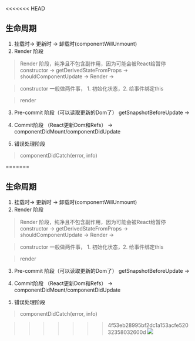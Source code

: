 <<<<<<< HEAD
## 生命周期
1. 挂载时-> 更新时 -> 卸载时(componentWillUnmount)
2. Render 阶段
> Render 阶段，纯净且不包含副作用，因为可能会被React给暂停
constructor -> getDerivedStateFromProps -> 
shouldComponentUpdate -> Render -> 

> constructor 一般做两件事， 1. 初始化状态，2. 给事件绑定this

> render 
3. Pre-commit 阶段（可以读取更新的Dom了）
getSnapshotBeforeUpdate -> 
4. Commit阶段
（React更新Dom和Refs） -> componentDidMount/componentDidUpdate

5. 错误处理阶段
> componentDidCatch(error, info)

=======
## 生命周期
1. 挂载时-> 更新时 -> 卸载时(componentWillUnmount)
2. Render 阶段
> Render 阶段，纯净且不包含副作用，因为可能会被React给暂停
constructor -> getDerivedStateFromProps -> 
shouldComponentUpdate -> Render -> 

> constructor 一般做两件事， 1. 初始化状态，2. 给事件绑定this

> render 
3. Pre-commit 阶段（可以读取更新的Dom了）
getSnapshotBeforeUpdate -> 
4. Commit阶段
（React更新Dom和Refs） -> componentDidMount/componentDidUpdate

5. 错误处理阶段
> componentDidCatch(error, info)

>>>>>>> 4f53eb28995bf2dc1a153acfe52032358032600d
![](https://cdn.nlark.com/yuque/0/2021/png/1500604/1611914193870-a5a93315-a094-40aa-959a-e3e3c58c8a96.png?x-oss-process=image%2Fresize%2Cw_750%2Climit_0)